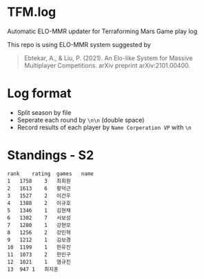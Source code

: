 # TFM.log
Automatic ELO-MMR updater for Terraforming Mars Game play log

This repo is using ELO-MMR system suggested by
> Ebtekar, A., & Liu, P. (2021). An Elo-like System for Massive Multiplayer Competitions. arXiv preprint arXiv:2101.00400.


# Log format
* Split season by file
* Seperate each round by `\n\n` (double space)
* Record results of each player by 
`Name Corperation VP`
with `\n`

# Standings - S2
```csv
rank	rating	games	name
1	1758	3	최희원
2	1613	6	황덕근
3	1527	2	이건우
4	1388	2	이규호
5	1346	1	김현채
6	1302	7	서보성
7	1280	1	강현모
8	1256	2	강민혁
9	1212	1	김보경
10	1199	1	한유진
11	1073	2	한민구
12	1021	1	염규진
13	947	1	최지훈
```
